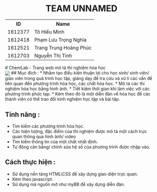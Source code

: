 
<h1 align="center">TEAM UNNAMED</h1>

<table>
	<tr>
		<th>ID</th>
	    <th>Name</th> 
	  </tr>
	  <tr>
	    <td>1612377</td>
	    <td>Tô Hiếu Minh</td>
	  </tr>
	  <tr>
	    <td>1612418</td>
	    <td>Phạm Lưu Trọng Nghĩa</td>
	  </tr>
	  <tr>
	    <td>1612521</td>
	    <td>Trang Trung Hoàng Phúc</td>
	  </tr>
		 <tr>
	    <td>1612703</td>
	    <td>Nguyễn Thị Tình</td>
	  </tr>
	</table>
# ChemLab - Trang web mô tả thí nghiệm hóa học<br />
 <img src="http://i.imgur.com/2qymYdl.jpg" align="center">
## Mục đích :
 * Nhằm tạo điều kiện thuận lợi cho học sinh/ sinh viên/ giáo viên trong quá trình học tập, giảng dạy để tra cứu và xử lí các vấn đề liên quan đến phương trình hóa học, các chất hóa học.
 * Mô tả các thí nghiệm hóa học bằng hình ảnh.
 * Tiết kiệm thời gian khi làm việc với các phương trình phức tạp.
 * Kèm theo đó là một diễn đàn về hóa học để các thành viên có thể trao đổi kinh nghiệm học tập và bài tập.

## Tính năng :
 * Tìm kiếm các phương trình hóa học.
 * Các hiện tượng, đặc điểm của thí nghiệm được mô tả một cách trực quan thông qua hình ảnh/ video
 * Tìm kiếm thông tin của một chất nhất định.
 * Tự động cân bằng/ chỉnh sửa hệ số của phương trình được nhập vào.

## Cách thực hiện :
 * Sử dụng nền tảng HTML\CSS để xây dựng giao diện trực quan.
 * Kèm theo javascript.
 * Sử dụng mã nguồn mở như myBB để xây dựng diễn đàn.

